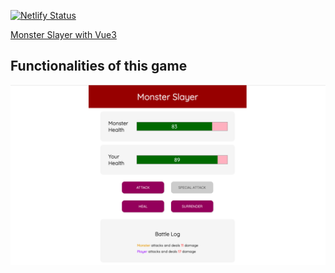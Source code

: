 [![Netlify Status](https://api.netlify.com/api/v1/badges/b9eef9bd-17fd-447d-91b4-d43d94bb3a94/deploy-status)](https://app.netlify.com/sites/monster-slayer-vue3/deploys)

[Monster Slayer with Vue3](https://monster-slayer-vue3.netlify.app/)

## Functionalities of this game
![Monster Slayer Functionalities Screenshot](./src/assets/monster-slayer-shot.png)